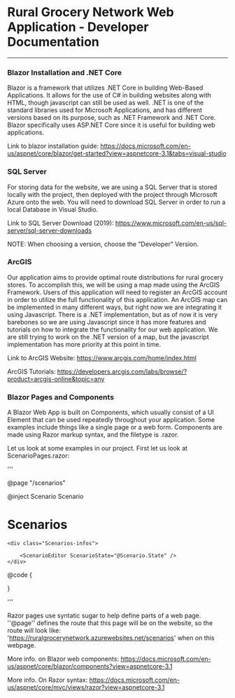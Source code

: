 # Rural Grocery Network Web Application - Developer Documentation
***
### Blazor Installation and .NET Core
Blazor is a framework that utilizes .NET Core in building Web-Based Applications. It allows for the use of
C# in building websites along with HTML, though javascript can still be used as well. .NET
is one of the standard libraries used for Microsoft Applications, and has different versions
based on its purpose, such as .NET Framework and .NET Core. Blazor specifically uses ASP.NET Core
since it is useful for building web applications.

Link to blazor installation guide: https://docs.microsoft.com/en-us/aspnet/core/blazor/get-started?view=aspnetcore-3.1&tabs=visual-studio

### SQL Server
For storing data for the website, we are using a SQL Server that is stored locally with the project, then deployed
with the project through Microsoft Azure onto the web. You will need to download SQL Server in order to run
a local Database in Visual Studio.

Link to SQL Server Download (2019): https://www.microsoft.com/en-us/sql-server/sql-server-downloads

NOTE: When choosing a version, choose the "Developer" Version.

### ArcGIS
Our application aims to provide optimal route distributions for rural grocery stores. To accomplish this, we will
be using a map made using the ArcGIS Framework. Users of this application will need to register an ArcGIS account in
order to utilize the full functionality of this application. An ArcGIS map can be implemented in many different ways,
but right now we are integrating it using Javascript. There is a .NET implementation, but as of now it is very
barebones so we are using Javascript since it has more features and tutorials on how to integrate the functionality
for our web application. We are still trying to work on the .NET version of a map, but the javascript implementation
has more priority at this point in time.

Link to ArcGIS Website: https://www.arcgis.com/home/index.html

ArcGIS Tutorials: https://developers.arcgis.com/labs/browse/?product=arcgis-online&topic=any

### Blazor Pages and Components
A Blazor Web App is built on Components, which usually consist of a
UI Element that can be used repeatedly throughout your application. Some examples include
things like a single page or a web form. Components are made using Razor markup syntax, and 
the filetype is .razor.

Let us look at some examples in our project. First let us look at ScenarioPages.razor:

'''

@page "/scenarios"

@inject Scenario Scenario

<AuthorizeView>
    <link rel="stylesheet" href="css/Style.css" />
    <h1><strong>Scenarios</strong> </h1>

    <div class="Scenarios-infos">

        <ScenarioEditor ScenarioState="@Scenario.State" />
    </div>
</AuthorizeView>

@code {

}

'''

Razor pages use syntatic sugar to help define parts of a web page. ''@page'' defines the route that this page will be on the website, so the route will look like: 'https://ruralgrocerynetwork.azurewebsites.net/scenarios' when on this webpage.

More info. on Blazor web components: https://docs.microsoft.com/en-us/aspnet/core/blazor/components?view=aspnetcore-3.1

More info. On Razor syntax: https://docs.microsoft.com/en-us/aspnet/core/mvc/views/razor?view=aspnetcore-3.1
